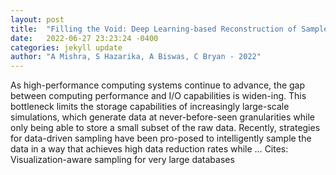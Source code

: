 ```yaml
---
layout: post
title:  "Filling the Void: Deep Learning-based Reconstruction of Sampled Spatiotemporal Scientific Simulation Data"
date:   2022-06-27 23:23:24 -0400
categories: jekyll update
author: "A Mishra, S Hazarika, A Biswas, C Bryan - 2022"
---
```

As high-performance computing systems continue to advance, the gap between computing performance and I/O capabilities is widen-ing. This bottleneck limits the storage capabilities of increasingly large-scale simulations, which generate data at never-before-seen granularities while only being able to store a small subset of the raw data. Recently, strategies for data-driven sampling have been pro-posed to intelligently sample the data in a way that achieves high data reduction rates while …
Cites: ‪Visualization-aware sampling for very large databases‬  